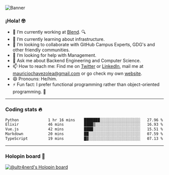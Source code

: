 ![Banner](banner.gif)
### ¡Hola! 🤓

- 🔭 I’m currently working at [Blend](https://blend.com/). 🔍
- 🌱 I’m currently learning about infrastructure.
- 👯 I’m looking to collaborate with GitHub Campus Experts, GDG's and other friendly communities.
- 🤔 I’m looking for help with Management.
- 💬 Ask me about Backend Engineering and Computer Science.
- 📫 How to reach me: Find me on [Twitter](https://twitter.com/ultr4nerd) or [LinkedIn](https://www.linkedin.com/in/ultr4nerd), mail me at [mauriciochavezolea@gmail.com](mailto:mauriciochavezolea@gmail.com) or go check my own [website](https://mauriciochavez.dev).
- 😄 Pronouns: He/him. 
- ⚡ Fun fact: I prefer functional programming rather than object-oriented programming. 🤭
---

### Coding stats 🔥

<!--START_SECTION:waka-->

```txt
Python             1 hr 16 mins    ███████░░░░░░░░░░░░░░░░░░   27.96 %
Elixir             46 mins         ████▒░░░░░░░░░░░░░░░░░░░░   16.93 %
Vue.js             42 mins         ████░░░░░░░░░░░░░░░░░░░░░   15.51 %
Markdown           20 mins         ██░░░░░░░░░░░░░░░░░░░░░░░   07.59 %
TypeScript         19 mins         █▓░░░░░░░░░░░░░░░░░░░░░░░   07.13 %
```

<!--END_SECTION:waka-->

---

### Holopin board 🦖

[![@ultr4nerd's Holopin board](https://holopin.me/ultr4nerd)](https://holopin.io/@ultr4nerd)
